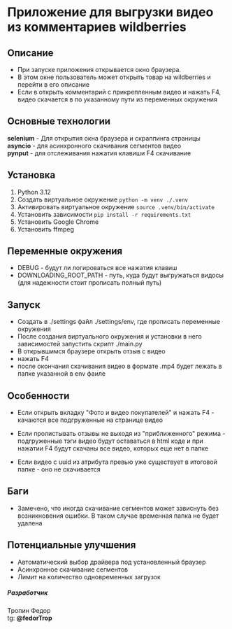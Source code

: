 # Приложение для выгрузки видео из комментариев wildberries

## Описание
* При запуске приложения открывается окно браузера.   
* В этом окне пользователь может открыть товар на wildberries и перейти в его описание  
* Если в открыть комментарий с прикрепленным видео и нажать F4, 
видео скачается в по указанному пути из переменных окружения


## Основные технологии
**selenium** - Для открытия окна браузера и скраппинга страницы \
**asyncio** - для асинхронного скачивания сегментов видео \
**pynput** - для отслеживания нажатия клавиши F4 скачивание


## Установка

1. Python 3.12
2. Создать виртуальное окружение `python -m venv ./.venv`
3. Активировать виртуальное окружение `source .venv/bin/activate`
4. Установить зависимости `pip install -r requirements.txt`
5. Установить Google Chrome
6. Установить ffmpeg

## Переменные окружения
* DEBUG - будут ли логироваться все нажатия клавиш
* DOWNLOADING_ROOT_PATH - путь, куда будут выгружаться видосы (для надежности стоит прописать полный путь)

## Запуск

* Создать в ./settings файл ./settings/env, где прописать переменные окружения
* После создания виртуального окружения и установки в него зависимостей запустить скрипт ./main.py
* В открывшимся браузере открыть отзыв с видео
* нажать F4
* после окончания скачивания видео в формате .mp4 будет лежать в папке указанной в env фаиле

## Особенности

* Если открыть вкладку "Фото и видео покупателей" и нажать F4 - качаются все подгруженные на 
странице видео

* Если пролистывать отзывы не выходя из "приближенного" режима - подгруженные тэги видео будут 
оставаться в html коде и при нажатии F4 будут скачаны все видео, которых еще нет в папке    

* Если видео с uuid из атрибута превью уже существует в итоговой папке - оно не скачивается

## Баги

* Замечено, что иногда скачивание сегментов может зависнуть без возникновения ошибки. 
В таком случае временная папка не будет удалена


## Потенциальные улучшения

* Автоматический выбор драйвера под установленный браузер
* Асинхронное скачивание сегментов
* Лимит на количество одновременных загрузок


##### Разработчик
Тропин Федор \
tg: **@fedorTrop**
